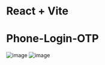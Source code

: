 # React + Vite

# P h o n e - L o g i n - O T P 
![image](https://github.com/Prattycodes/Phone-Login-OTP/assets/89979888/d192210f-c07c-40d8-adb5-a21c7d35585b)
![image](https://github.com/Prattycodes/Phone-Login-OTP/assets/89979888/302c5dcf-8393-4a86-989c-537702cd17ad)


 
 
